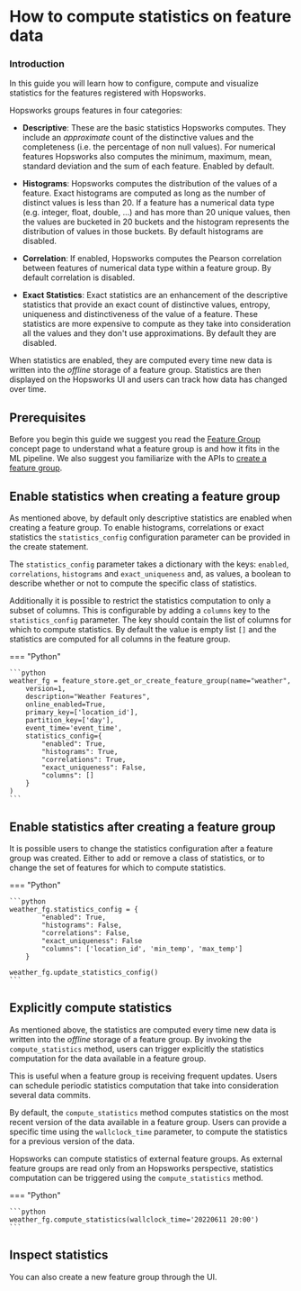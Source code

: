 # How to compute statistics on feature data

### Introduction

In this guide you will learn how to configure, compute and visualize statistics for the features registered with Hopsworks.

Hopsworks groups features in four categories:

* **Descriptive**: These are the basic statistics Hopsworks computes. They include an _approximate_ count of the distinctive values and the completeness (i.e. the percentage of non null values). For numerical features Hopsworks also computes the minimum, maximum, mean, standard deviation and the sum of each feature. Enabled by default.

* **Histograms**: Hopsworks computes the distribution of the values of a feature. Exact histograms are computed as long as the number of distinct values is less than 20. If a feature has a numerical data type (e.g. integer, float, double, ...) and has more than 20 unique values, then the values are bucketed in 20 buckets and the histogram represents the distribution of values in those buckets. By default histograms are disabled.

* **Correlation**: If enabled, Hopsworks computes the Pearson correlation between features of numerical data type within a feature group. By default correlation is disabled.

* **Exact Statistics**: Exact statistics are an enhancement of the descriptive statistics that provide an exact count of distinctive values, entropy, uniqueness and distinctiveness of the value of a feature. These statistics are more expensive to compute as they take into consideration all the values and they don't use approximations. By default they are disabled.

When statistics are enabled, they are computed every time new data is written into the *offline* storage of a feature group. Statistics are then displayed on the Hopsworks UI and users can track how data has changed over time.

## Prerequisites

Before you begin this guide we suggest you read the [Feature Group](../../../concepts/fs/feature_group/fg_overview.md) concept page to understand what a feature group is and how it fits in the ML pipeline.
We also suggest you familiarize with the APIs to [create a feature group](./create.md).

## Enable statistics when creating a feature group

As mentioned above, by default only descriptive statistics are enabled when creating a feature group. To enable histograms, correlations or exact statistics the `statistics_config` configuration parameter can be provided in the create statement.

The `statistics_config` parameter takes a dictionary with the keys: `enabled`, `correlations`, `histograms` and `exact_uniqueness` and, as values, a boolean to describe whether or not to compute the specific class of statistics.

Additionally it is possible to restrict the statistics computation to only a subset of columns. This is configurable by adding a `columns` key to the `statistics_config` parameter. The key should contain the list of columns for which to compute statistics.
By default the value is empty list `[]` and the statistics are computed for all columns in the feature group.

=== "Python"

    ```python
    weather_fg = feature_store.get_or_create_feature_group(name="weather",
        version=1,
        description="Weather Features",
        online_enabled=True,
        primary_key=['location_id'],
        partition_key=['day'],
        event_time='event_time',
        statistics_config={
            "enabled": True,
            "histograms": True,
            "correlations": True,
            "exact_uniqueness": False,
            "columns": []
        }
    )
    ```

## Enable statistics after creating a feature group

It is possible users to change the statistics configuration after a feature group was created. Either to add or remove a class of statistics, or to change the set of features for which to compute statistics.

=== "Python"

    ```python
    weather_fg.statistics_config = {
            "enabled": True,
            "histograms": False,
            "correlations": False,
            "exact_uniqueness": False
            "columns": ['location_id', 'min_temp', 'max_temp']
        }

    weather_fg.update_statistics_config()
    ```

## Explicitly compute statistics

As mentioned above, the statistics are computed every time new data is written into the *offline* storage of a feature group. By invoking the `compute_statistics` method, users can trigger explicitly the statistics computation for the data available in a feature group.

This is useful when a feature group is receiving frequent updates. Users can schedule periodic statistics computation that take into consideration several data commits.

By default, the `compute_statistics` method computes statistics on the most recent version of the data available in a feature group. Users can provide a specific time using the `wallclock_time` parameter, to compute the statistics for a previous version of the data.

Hopsworks can compute statistics of external feature groups. As external feature groups are read only from an Hopsworks perspective, statistics computation can be triggered using the `compute_statistics` method.

=== "Python"

    ```python
    weather_fg.compute_statistics(wallclock_time='20220611 20:00')
    ```

## Inspect statistics

You can also create a new feature group through the UI.
